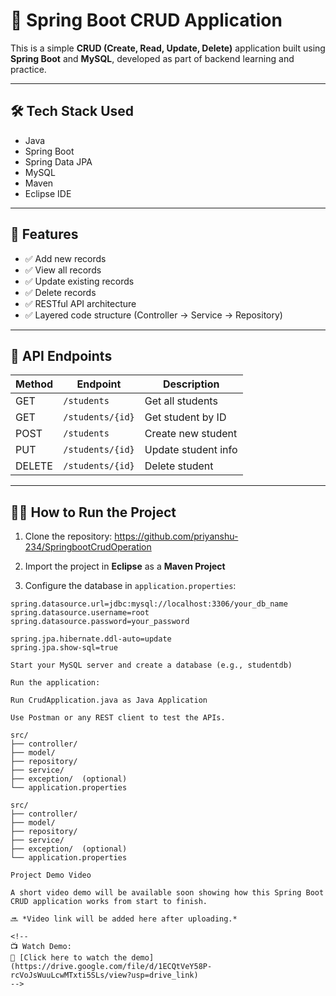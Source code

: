 # 🚀 Spring Boot CRUD Application

This is a simple **CRUD (Create, Read, Update, Delete)** application built using **Spring Boot** and **MySQL**, developed as part of backend learning and practice.

---

## 🛠️ Tech Stack Used

- Java
- Spring Boot
- Spring Data JPA
- MySQL
- Maven
- Eclipse IDE

---

## 📌 Features

- ✅ Add new records
- ✅ View all records
- ✅ Update existing records
- ✅ Delete records
- ✅ RESTful API architecture
- ✅ Layered code structure (Controller → Service → Repository)

---

## 🎯 API Endpoints

| Method | Endpoint           | Description         |
|--------|--------------------|---------------------|
| GET    | `/students`        | Get all students    |
| GET    | `/students/{id}`   | Get student by ID   |
| POST   | `/students`        | Create new student  |
| PUT    | `/students/{id}`   | Update student info |
| DELETE | `/students/{id}`   | Delete student      |

---

## 🧑‍💻 How to Run the Project

1. Clone the repository:
   https://github.com/priyanshu-234/SpringbootCrudOperation

   
2. Import the project in **Eclipse** as a **Maven Project**

3. Configure the database in `application.properties`:
```properties
spring.datasource.url=jdbc:mysql://localhost:3306/your_db_name
spring.datasource.username=root
spring.datasource.password=your_password

spring.jpa.hibernate.ddl-auto=update
spring.jpa.show-sql=true

Start your MySQL server and create a database (e.g., studentdb)

Run the application:

Run CrudApplication.java as Java Application

Use Postman or any REST client to test the APIs.

src/
├── controller/
├── model/
├── repository/
├── service/
├── exception/  (optional)
└── application.properties

src/
├── controller/
├── model/
├── repository/
├── service/
├── exception/  (optional)
└── application.properties

Project Demo Video

A short video demo will be available soon showing how this Spring Boot CRUD application works from start to finish.

🔜 *Video link will be added here after uploading.*

<!--
📺 Watch Demo:
🔗 [Click here to watch the demo](https://drive.google.com/file/d/1ECQtVeY58P-rcVoJsWuuLcwMTxti5SLs/view?usp=drive_link)
-->


